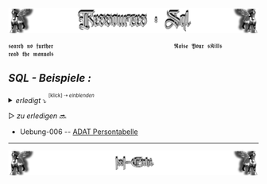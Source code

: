 <!--  library to learn SQL   📓📚  -->

![Lamassu_sql](https://github.com/IxI-Enki/IxI-Enki/blob/main/.dev/visual/Lamassu_Ressources_SQL%20%5B(Kopfzeile)(tiny)%5D.png?raw=true)

    𝖘𝖊𝖆𝖗𝖈𝖍 𝖓𝖔 𝖋𝖚𝖗𝖙𝖍𝖊𝖗                                  𝕽𝖆𝖎𝖘𝖊 𝖄𝖔𝖚𝖗 𝖘𝕶𝖎𝖑𝖑𝖘                                  𝖗𝖊𝖆𝖉 𝖙𝖍𝖊 𝖒𝖆𝖓𝖚𝖆𝖑𝖘
    
<!-- Übungen -->
## ***SQL - Beispiele :***
*<details><summary> erledigt*   ⤵  <sup><sup>[klick] ⇢ *einblenden*</sub></sup>    </summary>

- Uebung-000 -- `ᴇᴍᴘᴛʏLɪɴᴋ`
- Uebung-001 -- `ᴇᴍᴘᴛʏLɪɴᴋ`
- Uebung-002 -- `ᴇᴍᴘᴛʏLɪɴᴋ`
- ... Links werden nachgereicht ...

---
</details>

<!-- NÄCHSTE Übungen -->
▷   *zu erledigen*   🔜

- Uebung-006 -- [ADAT Persontabelle](https://github.com/IxI-Enki/Uebung-dbi-006)

---
<!--  🧠by: github.com/IxI-Enki💭  -->
![Lamassu_(x2)](https://github.com/IxI-Enki/IxI-Enki/blob/main/.dev/visual/Lamassu_IxI-Enki%20%5B(Fusszeile)(tiny)%5D.png?raw=true)
